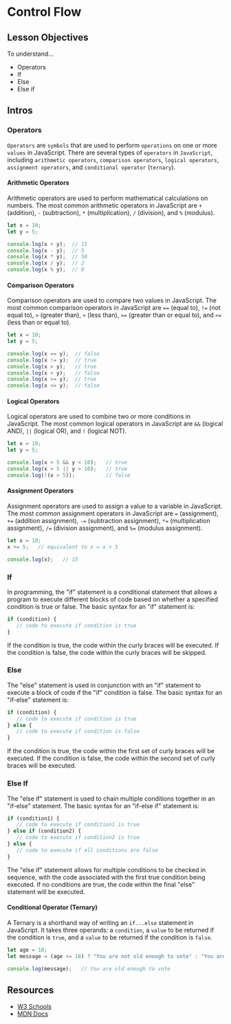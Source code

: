 # Control Flow

## Lesson Objectives

To understand...

- Operators
- If
- Else
- Else if

## Intros

### Operators

`Operators` are `symbols` that are used to perform `operations` on one or more `values` in JavaScript. There are several types of `operators` in `JavaScript`, including `arithmetic operators`, `comparison operators`, `logical operators`, `assignment operators`, and `conditional operator` (`ternary`).

#### Arithmetic Operators

Arithmetic operators are used to perform mathematical calculations on numbers. The most common arithmetic operators in JavaScript are `+` (addition), `-` (subtraction), `*` (multiplication), `/` (division), and `%` (modulus).

```js
let x = 10;
let y = 5;

console.log(x + y);  // 15
console.log(x - y);  // 5
console.log(x * y);  // 50
console.log(x / y);  // 2
console.log(x % y);  // 0
```

#### Comparison Operators

Comparison operators are used to compare two values in JavaScript. The most common comparison operators in JavaScript are `==` (equal to), `!=` (not equal to), `>` (greater than), `<` (less than), `>=` (greater than or equal to), and `<=` (less than or equal to).

```js
let x = 10;
let y = 5;

console.log(x == y);  // false
console.log(x != y);  // true
console.log(x > y);   // true
console.log(x < y);   // false
console.log(x >= y);  // true
console.log(x <= y);  // false
```

#### Logical Operators

Logical operators are used to combine two or more conditions in JavaScript. The most common logical operators in JavaScript are `&&` (logical AND), `||` (logical OR), and `!` (logical NOT).

```js
let x = 10;
let y = 5;

console.log(x > 5 && y < 10);   // true
console.log(x > 5 || y > 10);   // true
console.log(!(x > 5));          // false
```

#### Assignment Operators

Assignment operators are used to assign a value to a variable in JavaScript. The most common assignment operators in JavaScript are `=` (assignment), `+=` (addition assignment), `-=` (subtraction assignment), `*=` (multiplication assignment), `/=` (division assignment), and `%=` (modulus assignment).

```js
let x = 10;
x += 5;   // equivalent to x = x + 5

console.log(x);   // 15
```

### If

In programming, the "if" statement is a conditional statement that allows a program to execute different blocks of code based on whether a specified condition is true or false. The basic syntax for an "if" statement is:

```js
if (condition) {
   // code to execute if condition is true
}
```

If the condition is true, the code within the curly braces will be executed. If the condition is false, the code within the curly braces will be skipped.

### Else

The "else" statement is used in conjunction with an "if" statement to execute a block of code if the "if" condition is false. The basic syntax for an "if-else" statement is:

```js
if (condition) {
   // code to execute if condition is true
} else {
   // code to execute if condition is false
}
```

If the condition is true, the code within the first set of curly braces will be executed. If the condition is false, the code within the second set of curly braces will be executed.

### Else If

The "else if" statement is used to chain multiple conditions together in an "if-else" statement. The basic syntax for an "if-else if" statement is:

```js
if (condition1) {
   // code to execute if condition1 is true
} else if (condition2) {
   // code to execute if condition2 is true
} else {
   // code to execute if all conditions are false
}

```

The "else if" statement allows for multiple conditions to be checked in sequence, with the code associated with the first true condition being executed. If no conditions are true, the code within the final "else" statement will be executed.

#### Conditional Operator (Ternary)

A Ternary is a shorthand way of writing an `if...else` statement in JavaScript. It takes three operands: a `condition`, a `value` to be returned if the condition is `true`, and a `value` to be returned if the condition is `false`.

```js
let age = 18;
let message = (age <= 18) ? "You are not old enough to vote" : "You are old enough to vote";

console.log(message);   // You are old enough to vote
```

## Resources

- [W3 Schools](https://www.w3schools.com/js/js_if_else.asp)
- [MDN Docs](https://developer.mozilla.org/en-US/docs/Web/JavaScript/Reference/Statements/if...else)
